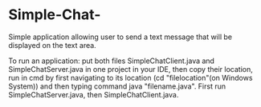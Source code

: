 # Simple-Chat-
Simple application allowing user to send a text message that will be displayed on the text area.

To run an application: put both files SimpleChatClient.java and SimpleChatServer.java in one project in your IDE, then copy their location, run in cmd by first navigating to its location (cd "filelocation"(on Windows System))  and
then typing command java "filename.java". First run SimpleChatServer.java, then SimpleChatClient.java.
